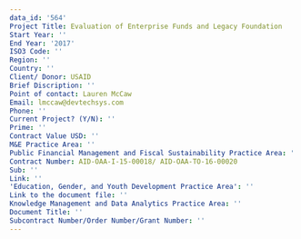 ```yaml
---
data_id: '564'
Project Title: Evaluation of Enterprise Funds and Legacy Foundation
Start Year: ''
End Year: '2017'
ISO3 Code: ''
Region: ''
Country: ''
Client/ Donor: USAID
Brief Discription: ''
Point of contact: Lauren McCaw
Email: lmccaw@devtechsys.com
Phone: ''
Current Project? (Y/N): ''
Prime: ''
Contract Value USD: ''
M&E Practice Area: ''
Public Financial Management and Fiscal Sustainability Practice Area: ''
Contract Number: AID-OAA-I-15-00018/ AID-OAA-TO-16-00020
Sub: ''
Link: ''
'Education, Gender, and Youth Development Practice Area': ''
Link to the document file: ''
Knowledge Management and Data Analytics Practice Area: ''
Document Title: ''
Subcontract Number/Order Number/Grant Number: ''
---
```

